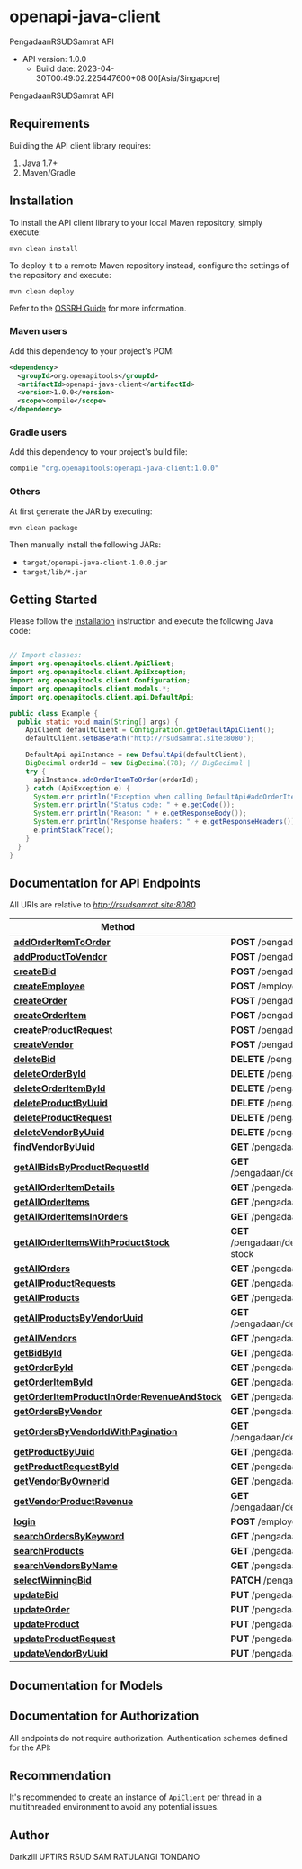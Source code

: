 # openapi-java-client

PengadaanRSUDSamrat API
- API version: 1.0.0
    - Build date: 2023-04-30T00:49:02.225447600+08:00[Asia/Singapore]

PengadaanRSUDSamrat API





## Requirements

Building the API client library requires:
1. Java 1.7+
2. Maven/Gradle

## Installation

To install the API client library to your local Maven repository, simply execute:

```shell
mvn clean install
```

To deploy it to a remote Maven repository instead, configure the settings of the repository and execute:

```shell
mvn clean deploy
```

Refer to the [OSSRH Guide](http://central.sonatype.org/pages/ossrh-guide.html) for more information.

### Maven users

Add this dependency to your project's POM:

```xml
<dependency>
  <groupId>org.openapitools</groupId>
  <artifactId>openapi-java-client</artifactId>
  <version>1.0.0</version>
  <scope>compile</scope>
</dependency>
```

### Gradle users

Add this dependency to your project's build file:

```groovy
compile "org.openapitools:openapi-java-client:1.0.0"
```

### Others

At first generate the JAR by executing:

```shell
mvn clean package
```

Then manually install the following JARs:

* `target/openapi-java-client-1.0.0.jar`
* `target/lib/*.jar`

## Getting Started

Please follow the [installation](#installation) instruction and execute the following Java code:

```java

// Import classes:
import org.openapitools.client.ApiClient;
import org.openapitools.client.ApiException;
import org.openapitools.client.Configuration;
import org.openapitools.client.models.*;
import org.openapitools.client.api.DefaultApi;

public class Example {
  public static void main(String[] args) {
    ApiClient defaultClient = Configuration.getDefaultApiClient();
    defaultClient.setBasePath("http://rsudsamrat.site:8080");

    DefaultApi apiInstance = new DefaultApi(defaultClient);
    BigDecimal orderId = new BigDecimal(78); // BigDecimal | 
    try {
      apiInstance.addOrderItemToOrder(orderId);
    } catch (ApiException e) {
      System.err.println("Exception when calling DefaultApi#addOrderItemToOrder");
      System.err.println("Status code: " + e.getCode());
      System.err.println("Reason: " + e.getResponseBody());
      System.err.println("Response headers: " + e.getResponseHeaders());
      e.printStackTrace();
    }
  }
}

```

## Documentation for API Endpoints

All URIs are relative to *http://rsudsamrat.site:8080*

Method | HTTP request | Description
------------- | ------------- | -------------
[**addOrderItemToOrder**](DefaultApi.md#addOrderItemToOrder) | **POST** /pengadaan/dev/v1/orders/{orderId}/items | POST pengadaan/dev/v1/orders/{orderId}/items
[**addProductToVendor**](DefaultApi.md#addProductToVendor) | **POST** /pengadaan/dev/v1/products/{vendorUuid} | POST pengadaan/dev/v1/products/{vendorUuid}
[**createBid**](DefaultApi.md#createBid) | **POST** /pengadaan/dev/v1/bids | POST pengadaan/dev/v1/bids
[**createEmployee**](DefaultApi.md#createEmployee) | **POST** /employee | POST employee
[**createOrder**](DefaultApi.md#createOrder) | **POST** /pengadaan/dev/v1/orders | POST pengadaan/dev/v1/orders
[**createOrderItem**](DefaultApi.md#createOrderItem) | **POST** /pengadaan/dev/v1/orderitems | POST pengadaan/dev/v1/orderitems
[**createProductRequest**](DefaultApi.md#createProductRequest) | **POST** /pengadaan/dev/v1//product-requests | POST pengadaan/dev/v1//product-requests
[**createVendor**](DefaultApi.md#createVendor) | **POST** /pengadaan/dev/v1/vendors | POST pengadaan/dev/v1/vendors
[**deleteBid**](DefaultApi.md#deleteBid) | **DELETE** /pengadaan/dev/v1/bids/{id} | DELETE pengadaan/dev/v1/bids/{id}
[**deleteOrderById**](DefaultApi.md#deleteOrderById) | **DELETE** /pengadaan/dev/v1/orders/{id} | DELETE pengadaan/dev/v1/orders/{id}
[**deleteOrderItemById**](DefaultApi.md#deleteOrderItemById) | **DELETE** /pengadaan/dev/v1/orderitems/{id} | DELETE pengadaan/dev/v1/orderitems/{id}
[**deleteProductByUuid**](DefaultApi.md#deleteProductByUuid) | **DELETE** /pengadaan/dev/v1/products/{uuid} | DELETE pengadaan/dev/v1/products/{uuid}
[**deleteProductRequest**](DefaultApi.md#deleteProductRequest) | **DELETE** /pengadaan/dev/v1//product-requests/{id} | DELETE pengadaan/dev/v1//product-requests/{id}
[**deleteVendorByUuid**](DefaultApi.md#deleteVendorByUuid) | **DELETE** /pengadaan/dev/v1/vendors/{vendorUuid} | DELETE pengadaan/dev/v1/vendors/{vendorUuid}
[**findVendorByUuid**](DefaultApi.md#findVendorByUuid) | **GET** /pengadaan/dev/v1/vendors/{vendorUuid} | GET pengadaan/dev/v1/vendors/{vendorUuid}
[**getAllBidsByProductRequestId**](DefaultApi.md#getAllBidsByProductRequestId) | **GET** /pengadaan/dev/v1/bids/product/{productRequestId} | GET pengadaan/dev/v1/bids/product/{productRequestId}
[**getAllOrderItemDetails**](DefaultApi.md#getAllOrderItemDetails) | **GET** /pengadaan/dev/v1/orders/orders/items/details | GET pengadaan/dev/v1/orders/orders/items/details
[**getAllOrderItems**](DefaultApi.md#getAllOrderItems) | **GET** /pengadaan/dev/v1/orderitems | GET pengadaan/dev/v1/orderitems
[**getAllOrderItemsInOrders**](DefaultApi.md#getAllOrderItemsInOrders) | **GET** /pengadaan/dev/v1/orders/orders/items | GET pengadaan/dev/v1/orders/orders/items
[**getAllOrderItemsWithProductStock**](DefaultApi.md#getAllOrderItemsWithProductStock) | **GET** /pengadaan/dev/v1/orders/orders/items/product-stock | GET pengadaan/dev/v1/orders/orders/items/product-stock
[**getAllOrders**](DefaultApi.md#getAllOrders) | **GET** /pengadaan/dev/v1/orders | GET pengadaan/dev/v1/orders
[**getAllProductRequests**](DefaultApi.md#getAllProductRequests) | **GET** /pengadaan/dev/v1//product-requests | GET pengadaan/dev/v1//product-requests
[**getAllProducts**](DefaultApi.md#getAllProducts) | **GET** /pengadaan/dev/v1/products/{page}/{size} | GET pengadaan/dev/v1/products/{page}/{size}
[**getAllProductsByVendorUuid**](DefaultApi.md#getAllProductsByVendorUuid) | **GET** /pengadaan/dev/v1/products/vendor/{vendorUuid} | GET pengadaan/dev/v1/products/vendor/{vendorUuid}
[**getAllVendors**](DefaultApi.md#getAllVendors) | **GET** /pengadaan/dev/v1/vendors | GET pengadaan/dev/v1/vendors
[**getBidById**](DefaultApi.md#getBidById) | **GET** /pengadaan/dev/v1/bids/{id} | GET pengadaan/dev/v1/bids/{id}
[**getOrderById**](DefaultApi.md#getOrderById) | **GET** /pengadaan/dev/v1/orders/{orderId} | GET pengadaan/dev/v1/orders/{orderId}
[**getOrderItemById**](DefaultApi.md#getOrderItemById) | **GET** /pengadaan/dev/v1/orderitems/{id} | GET pengadaan/dev/v1/orderitems/{id}
[**getOrderItemProductInOrderRevenueAndStock**](DefaultApi.md#getOrderItemProductInOrderRevenueAndStock) | **GET** /pengadaan/dev/v1/orders/revenue-and-stock | GET pengadaan/dev/v1/orders/revenue-and-stock
[**getOrdersByVendor**](DefaultApi.md#getOrdersByVendor) | **GET** /pengadaan/dev/v1/orders/{vendorId}/vendor | GET pengadaan/dev/v1/orders/{vendorId}/vendor
[**getOrdersByVendorIdWithPagination**](DefaultApi.md#getOrdersByVendorIdWithPagination) | **GET** /pengadaan/dev/v1/orders/{vendorId}/{page}/{size} | GET pengadaan/dev/v1/orders/{vendorId}/{page}/{size}
[**getProductByUuid**](DefaultApi.md#getProductByUuid) | **GET** /pengadaan/dev/v1/products/{uuid} | GET pengadaan/dev/v1/products/{uuid}
[**getProductRequestById**](DefaultApi.md#getProductRequestById) | **GET** /pengadaan/dev/v1//product-requests/{id} | GET pengadaan/dev/v1//product-requests/{id}
[**getVendorByOwnerId**](DefaultApi.md#getVendorByOwnerId) | **GET** /pengadaan/dev/v1/vendors/owner/{ownerId} | GET pengadaan/dev/v1/vendors/owner/{ownerId}
[**getVendorProductRevenue**](DefaultApi.md#getVendorProductRevenue) | **GET** /pengadaan/dev/v1/orders/{vendorUUID}/revenue | GET pengadaan/dev/v1/orders/{vendorUUID}/revenue
[**login**](DefaultApi.md#login) | **POST** /employee/login | POST employee/login
[**searchOrdersByKeyword**](DefaultApi.md#searchOrdersByKeyword) | **GET** /pengadaan/dev/v1/orders/orders/search | GET pengadaan/dev/v1/orders/orders/search
[**searchProducts**](DefaultApi.md#searchProducts) | **GET** /pengadaan/dev/v1/products/search | GET pengadaan/dev/v1/products/search
[**searchVendorsByName**](DefaultApi.md#searchVendorsByName) | **GET** /pengadaan/dev/v1/vendors/search | GET pengadaan/dev/v1/vendors/search
[**selectWinningBid**](DefaultApi.md#selectWinningBid) | **PATCH** /pengadaan/dev/v1/bids/{bidId}/select | PATCH pengadaan/dev/v1/bids/{bidId}/select
[**updateBid**](DefaultApi.md#updateBid) | **PUT** /pengadaan/dev/v1/bids/{id} | PUT pengadaan/dev/v1/bids/{id}
[**updateOrder**](DefaultApi.md#updateOrder) | **PUT** /pengadaan/dev/v1/orders/{orderId} | PUT pengadaan/dev/v1/orders/{orderId}
[**updateProduct**](DefaultApi.md#updateProduct) | **PUT** /pengadaan/dev/v1/products/{uuid} | PUT pengadaan/dev/v1/products/{uuid}
[**updateProductRequest**](DefaultApi.md#updateProductRequest) | **PUT** /pengadaan/dev/v1//product-requests/{id} | PUT pengadaan/dev/v1//product-requests/{id}
[**updateVendorByUuid**](DefaultApi.md#updateVendorByUuid) | **PUT** /pengadaan/dev/v1/vendors/{vendorUuid} | PUT pengadaan/dev/v1/vendors/{vendorUuid}



## Documentation for Models



## Documentation for Authorization

All endpoints do not require authorization.
Authentication schemes defined for the API:

## Recommendation

It's recommended to create an instance of `ApiClient` per thread in a multithreaded environment to avoid any potential issues.

## Author

Darkzill
UPTIRS RSUD SAM RATULANGI TONDANO



